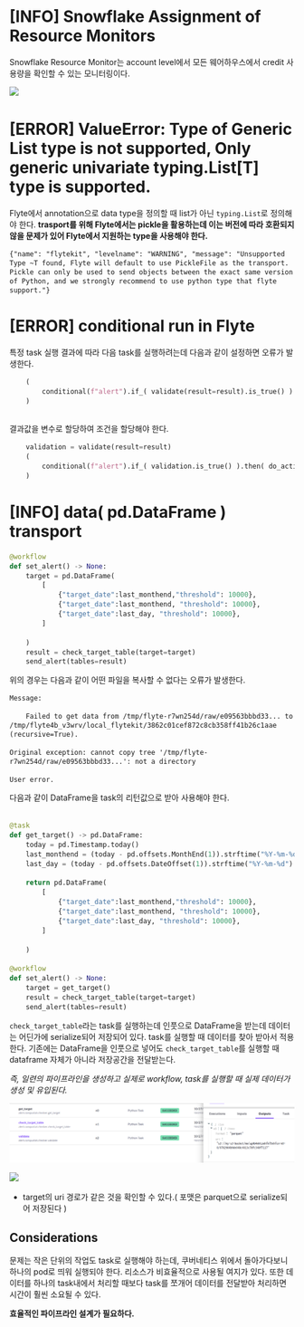 # [INFO] Snowflake Assignment of Resource Monitors
Snowflake Resource Monitor는 account level에서 모든 웨어하우스에서 credit 사용량을 확인할 수 있는 모니터링이다.

![](https://docs.snowflake.com/en/_images/resource-monitor.png)


# [ERROR] ValueError: Type of Generic List type is not supported, Only generic univariate typing.List[T] type is supported.
Flyte에서 annotation으로 data type을 정의할 때 list가 아닌 `typing.List`로 정의해야 한다. **trasport를 위해 Flyte에서는 pickle을 활용하는데 이는 버전에 따라 호환되지 않을 문제가 있어 Flyte에서 지원하는 type을 사용해야 한다.**
```
{"name": "flytekit", "levelname": "WARNING", "message": "Unsupported Type ~T found, Flyte will default to use PickleFile as the transport. Pickle can only be used to send objects between the exact same version of Python, and we strongly recommend to use python type that flyte support."}
```

# [ERROR] conditional run in Flyte
특정 task 실행 결과에 따라 다음 task를 실행하려는데 다음과 같이 설정하면 오류가 발생한다.
```python
    (
        conditional(f"alert").if_( validate(result=result).is_true() ).then( do_action() )
    )
    
```
결과값을 변수로 할당하여 조건을 할당해야 한다.

```python
    validation = validate(result=result)
    (
        conditional(f"alert").if_( validation.is_true() ).then( do_action() )
    )
```
# [INFO] data( pd.DataFrame ) transport
```python
@workflow
def set_alert() -> None:
    target = pd.DataFrame(
        [
            {"target_date":last_monthend,"threshold": 10000},
            {"target_date":last_monthend, "threshold": 10000},
            {"target_date":last_day, "threshold": 10000},
        ]
    
    )
    result = check_target_table(target=target)
    send_alert(tables=result)
```
위의 경우는 다음과 같이 어떤 파일을 복사할 수 없다는 오류가 발생한다.
```
Message:

    Failed to get data from /tmp/flyte-r7wn254d/raw/e09563bbbd33... to /tmp/flyte4b_v3wrv/local_flytekit/3862c01cef872c8cb358ff41b26c1aae (recursive=True).

Original exception: cannot copy tree '/tmp/flyte-r7wn254d/raw/e09563bbbd33...': not a directory

User error.
```
다음과 같이 DataFrame을 task의 리턴값으로 받아 사용해야 한다.
```python

@task
def get_target() -> pd.DataFrame:
    today = pd.Timestamp.today()
    last_monthend = (today - pd.offsets.MonthEnd(1)).strftime("%Y-%m-%d")
    last_day = (today - pd.offsets.DateOffset(1)).strftime("%Y-%m-%d")

    return pd.DataFrame(
        [
            {"target_date":last_monthend,"threshold": 10000},
            {"target_date":last_monthend, "threshold": 10000},
            {"target_date":last_day, "threshold": 10000},
        ]
    
    )

@workflow
def set_alert() -> None:
    target = get_target()
    result = check_target_table(target=target)
    send_alert(tables=result)
```
`check_target_table`라는 task를 실행하는데 인풋으로 DataFrame을 받는데 데이터는 어딘가에 serialize되어 저장되어 있다. task를 실행할 때 데이터를 찾아 받아서 적용한다. 기존에는 DataFrame을 인풋으로 넣어도 `check_target_table`를 실행할 때 dataframe 자체가 아니라 저장공간을 전달받는다. 

*즉, 일련의 파이프라인을 생성하고 실제로 workflow, task를 실행할 때 실제 데이터가 생성 및 유입된다.*

![](./img/flyte_input.png)

![](./img/flyte_output.png)

- target의 uri 경로가 같은 것을 확인할 수 있다.( 포맷은 parquet으로 serialize되어 저장된다 )

## Considerations
문제는 작은 단위의 작업도 task로 실행해야 하는데, 쿠버네티스 위에서 돌아가다보니 하나의 pod로 띄워 실행되야 한다. 리소스가 비효율적으로 사용될 여지가 있다.
또한 데이터를 하나의 task내에서 처리할 때보다 task를 쪼개어 데이터를 전달받아 처리하면 시간이 훨씬 소요될 수 있다.

**효율적인 파이프라인 설계가 필요하다.**
